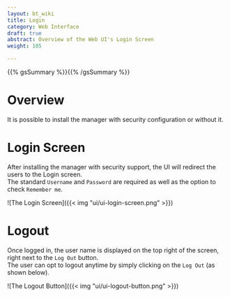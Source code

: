 ```yaml
---
layout: bt_wiki
title: Login
category: Web Interface
draft: true
abstract: Overview of the Web UI's Login Screen
weight: 105

---
```


{{% gsSummary %}}{{% /gsSummary %}}

# Overview
It is possible to install the manager with security configuration or without it.

# Login Screen
After installing the manager with security support, the UI will redirect the users to the Login screen.<br>
The standard `Username` and `Password` are required as well as the option to check `Remember me`. <br>

![The Login Screen]({{< img "ui/ui-login-screen.png" >}})

# Logout
Once logged in, the user name is displayed on the top right of the screen, right next to the `Log Out` button. <br>
The user can opt to logout anytime by simply clicking on the `Log Out` (as shown below). <br>

![The Logout Button]({{< img "ui/ui-logout-button.png" >}})